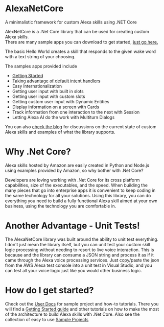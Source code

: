 # AlexaNetCore
A minimalistic framework for custom Alexa skills using .NET Core

AlexNetCore is a .Net Core library that can be used for creating custom Alexa skills.  
There are many sample apps you can download to get started, 
<a href="https://github.com/bradirby/AlexaNetCore_SampleApps" target="_blank">just go here.</a> 

The basic Hello World creates a skill that responds to the given wake word with a text string of your choosing.  

The samples apps provided include
* <a href="https://www.alexanetcore.com/getting-started/" target="_blank">Getting Started</a>
* <a href="https://www.alexanetcore.com/default-intent-handlers/" target="_blank">Taking advantage of default intent handlers</a>
* Easy Internationalization
* Getting user input with built in slots
* Getting user input with custom slots
* Getting custom user input with Dynamic Entities
* Display information on a screen with Cards
* Track information from one interaction to the next with Session
* Letting Alexa AI do the work with Multiturn Dialogs

You can also <a href="https://alexanetcore.com/" target="_blank">check the blog</a> for discussions
on the current state of custom Alexa skills and examples of what the library supports.

# Why .Net Core?
Alexa skills hosted by Amazon are easily created in  Python and Node.js using examples provided by Amazon, 
so why bother with .Net Core?

Developers are loving working with .Net Core for its cross platform capabilities, size of the executables, 
and the speed.  When building the many pieces that go into enterprise apps it is convenient to keep coding 
in the same technology for all your solutions.  Using this library, you can do everything you need to build 
a fully functional Alexa skill aimed at your own business, using the technology you are comfortable in.


# Another Advantage - Unit Tests!
The AlexaNetCore library was built around the ability to unit test everything.  I don't just mean the 
library itself, but you can unit test your custom skill logic processing without needing to resort to 
live voice interaction.  This is because and the library can consume a JSON string and process it as 
if it came through the Alexa voice processing services.  Just copy/paste the json from the AWS Alexa 
test console into a unit test in Visual Studio, and you can test all your voice logic just like you 
would other business logic.

# How do I get started?
Check out the [User Docs](https://alexanetcore.com/) for sample project and how-to tutorials.  There you
will find a [Getting Started guide](https://alexanetcore.com/getting-started/) and other tutorials on how to make the 
most of the architecture to build Alexa skills with .Net Core.  Also see the collection of easy to use 
[Sample Projects](https://github.com/bradirby/AlexaNetCore_SampleApps/)

